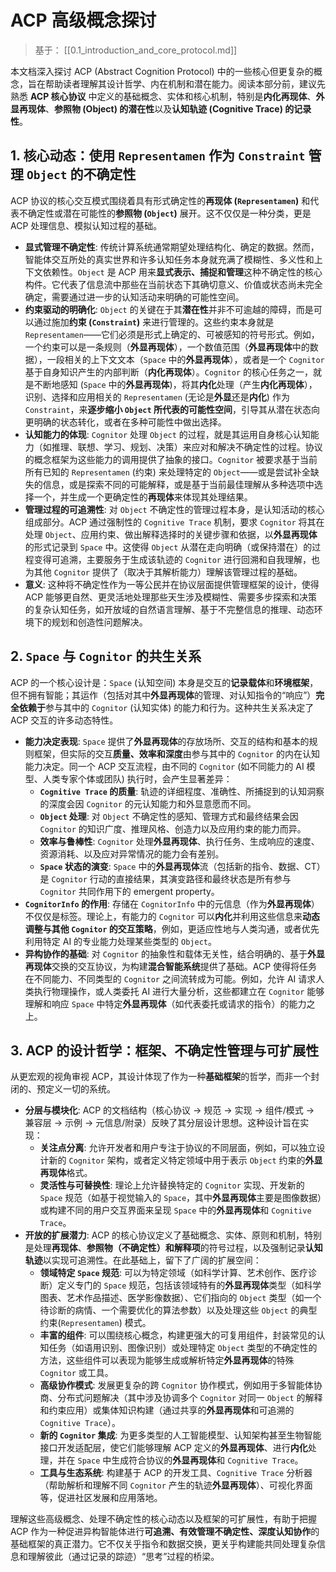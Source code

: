 # ACP 高级概念探讨

> 基于： [[0.1_introduction_and_core_protocol.md]] 

本文档深入探讨 ACP (Abstract Cognition Protocol) 中的一些核心但更复杂的概念，旨在帮助读者理解其设计哲学、内在机制和潜在能力。阅读本部分前，建议先熟悉 **ACP 核心协议** 中定义的基础概念、实体和核心机制，特别是**内化再现体**、**外显再现体**、**参照物 (Object) 的潜在性**以及**认知轨迹 (Cognitive Trace) 的记录性**。

## 1. 核心动态：使用 `Representamen` 作为 `Constraint` 管理 `Object` 的不确定性

ACP 协议的核心交互模式围绕着具有形式确定性的**再现体 (`Representamen`)** 和代表不确定性或潜在可能性的**参照物 (`Object`)** 展开。这不仅仅是一种分类，更是 ACP 处理信息、模拟认知过程的基础。

- **显式管理不确定性**: 传统计算系统通常期望处理结构化、确定的数据。然而，智能体交互所处的真实世界和许多认知任务本身就充满了模糊性、多义性和上下文依赖性。`Object` 是 ACP 用来**显式表示、捕捉和管理**这种不确定性的核心构件。它代表了信息流中那些在当前状态下其确切意义、价值或状态尚未完全确定，需要通过进一步的认知活动来明确的可能性空间。
- **约束驱动的明确化**: `Object` 的关键在于其**潜在性**并非不可逾越的障碍，而是可以通过施加**约束 (`Constraint`)** 来进行管理的。这些约束本身就是 `Representamen`——它们必须是形式上确定的、可被感知的符号形式。例如，一个约束可以是一条规则（**外显再现体**），一个数值范围（**外显再现体**中的数据），一段相关的上下文文本（`Space` 中的**外显再现体**），或者是一个 `Cognitor` 基于自身知识产生的内部判断（**内化再现体**）。`Cognitor` 的核心任务之一，就是不断地感知 (`Space` 中的**外显再现体**)，将其**内化**处理（产生**内化再现体**），识别、选择和应用相关的 `Representamen` (无论是**外显**还是**内化**) 作为 `Constraint`，来**逐步缩小 `Object` 所代表的可能性空间**，引导其从潜在状态向更明确的状态转化，或者在多种可能性中做出选择。
- **认知能力的体现**: `Cognitor` 处理 `Object` 的过程，就是其运用自身核心认知能力（如推理、联想、学习、规划、决策）来应对和解决不确定性的过程。协议的概念框架为这些能力的调用提供了抽象的接口。`Cognitor` 被要求基于当前所有已知的 `Representamen` (约束) 来处理特定的 `Object`——或是尝试补全缺失的信息，或是探索不同的可能解释，或是基于当前最佳理解从多种选项中选择一个，并生成一个更确定性的**再现体**来体现其处理结果。
- **管理过程的可追溯性**: 对 `Object` 不确定性的管理过程本身，是认知活动的核心组成部分。ACP 通过强制性的 `Cognitive Trace` 机制，要求 `Cognitor` 将其在处理 `Object`、应用约束、做出解释选择时的关键步骤和依据，以**外显再现体**的形式记录到 `Space` 中。这使得 `Object` 从潜在走向明确（或保持潜在）的过程变得可追溯，主要服务于生成该轨迹的 `Cognitor` 进行回溯和自我理解，也为其他 `Cognitor` 提供了（取决于其解析能力）理解该管理过程的基础。
- **意义**: 这种将不确定性作为一等公民并在协议层面提供管理框架的设计，使得 ACP 能够更自然、更灵活地处理那些天生涉及模糊性、需要多步探索和决策的复杂认知任务，如开放域的自然语言理解、基于不完整信息的推理、动态环境下的规划和创造性问题解决。

## 2. `Space` 与 `Cognitor` 的共生关系

ACP 的一个核心设计是：`Space` (认知空间) 本身是交互的**记录载体**和**环境框架**，但不拥有智能；其运作（包括对其中**外显再现体**的管理、对认知指令的“响应”）**完全依赖于**参与其中的 `Cognitor` (认知实体) 的能力和行为。这种共生关系决定了 ACP 交互的许多动态特性。

- **能力决定表现**: `Space` 提供了**外显再现体**的存放场所、交互的结构和基本的规则框架，但实际的交互**质量、效率和深度**由参与其中的 `Cognitor` 的内在认知能力决定。同一个 ACP 交互流程，由不同的 `Cognitor` (如不同能力的 AI 模型、人类专家个体或团队) 执行时，会产生显著差异：
    - **`Cognitive Trace` 的质量**: 轨迹的详细程度、准确性、所捕捉到的认知洞察的深度会因 `Cognitor` 的元认知能力和外显意愿而不同。
    - **`Object` 处理**: 对 `Object` 不确定性的感知、管理方式和最终结果会因 `Cognitor` 的知识广度、推理风格、创造力以及应用约束的能力而异。
    - **效率与鲁棒性**: `Cognitor` 处理**外显再现体**、执行任务、生成响应的速度、资源消耗、以及应对异常情况的能力会有差别。
    - **`Space` 状态的演变**: `Space` 中的**外显再现体**流（包括新的指令、数据、CT）是 `Cognitor` 行动的直接结果，其演变路径和最终状态是所有参与 `Cognitor` 共同作用下的 emergent property。
- **`CognitorInfo` 的作用**: 存储在 `CognitorInfo` 中的元信息（作为**外显再现体**）不仅仅是标签。理论上，有能力的 `Cognitor` 可以**内化**并利用这些信息来**动态调整与其他 `Cognitor` 的交互策略**，例如，更适应性地与人类沟通，或者优先利用特定 AI 的专业能力处理某些类型的 `Object`。
- **异构协作的基础**: 对 `Cognitor` 的抽象性和载体无关性，结合明确的、基于**外显再现体**交换的交互协议，为构建**混合智能系统**提供了基础。ACP 使得将任务在不同能力、不同类型的 `Cognitor` 之间流转成为可能。例如，允许 AI 请求人类执行物理操作，或人类委托 AI 进行大量分析，这些都建立在 `Cognitor` 能够理解和响应 `Space` 中特定**外显再现体**（如代表委托或请求的指令）的能力之上。

## 3. ACP 的设计哲学：框架、不确定性管理与可扩展性

从更宏观的视角审视 ACP，其设计体现了作为一种**基础框架**的哲学，而非一个封闭的、预定义一切的系统。

- **分层与模块化**: ACP 的文档结构（核心协议 -> 规范 -> 实现 -> 组件/模式 -> 兼容层 -> 示例 -> 元信息/附录）反映了其分层设计思想。这种设计旨在实现：
    - **关注点分离**: 允许开发者和用户专注于协议的不同层面，例如，可以独立设计新的 `Cognitor` 架构，或者定义特定领域中用于表示 `Object` 约束的**外显再现体**格式。
    - **灵活性与可替换性**: 理论上允许替换特定的 `Cognitor` 实现、开发新的 `Space` 规范（如基于视觉输入的 `Space`，其中**外显再现体**主要是图像数据）或构建不同的用户交互界面来呈现 `Space` 中的**外显再现体**和 `Cognitive Trace`。
- **开放的扩展潜力**: ACP 的核心协议定义了基础概念、实体、原则和机制，特别是处理**再现体**、**参照物（不确定性）**和**解释项**的符号过程，以及强制记录**认知轨迹**以实现可追溯性。在此基础上，留下了广阔的扩展空间：
    - **领域特定 `Space` 规范**: 可以为特定领域（如科学计算、艺术创作、医疗诊断）定义专门的 `Space` 规范，包括该领域特有的**外显再现体**类型（如科学图表、艺术作品描述、医学影像数据）、它们指向的 `Object` 类型（如一个待诊断的病情、一个需要优化的算法参数）以及处理这些 `Object` 的典型约束(`Representamen`) 模式。
    - **丰富的组件**: 可以围绕核心概念，构建更强大的可复用组件，封装常见的认知任务（如语用识别、图像识别）或处理特定 `Object` 类型的不确定性的方法，这些组件可以表现为能够生成或解析特定**外显再现体**的特殊 `Cognitor` 或工具。
    - **高级协作模式**: 发展更复杂的跨 `Cognitor` 协作模式，例如用于多智能体协商、分布式问题解决（其中涉及协调多个 `Cognitor` 对同一 `Object` 的解释和约束应用）或集体知识构建（通过共享的**外显再现体**和可追溯的 `Cognitive Trace`）。
    - **新的 `Cognitor` 集成**: 为更多类型的人工智能模型、认知架构甚至生物智能接口开发适配层，使它们能够理解 ACP 定义的**外显再现体**、进行**内化**处理，并在 `Space` 中生成符合协议的**外显再现体**和 `Cognitive Trace`。
    - **工具与生态系统**: 构建基于 ACP 的开发工具、`Cognitive Trace` 分析器（帮助解析和理解不同 `Cognitor` 产生的轨迹**外显再现体**）、可视化界面等，促进社区发展和应用落地。

理解这些高级概念、处理不确定性的核心动态以及框架的可扩展性，有助于把握 ACP 作为一种促进异构智能体进行**可追溯、有效管理不确定性、深度认知协作**的基础框架的真正潜力。它不仅关乎指令和数据交换，更关乎构建能共同处理复杂信息和理解彼此（通过记录的踪迹）“思考”过程的桥梁。